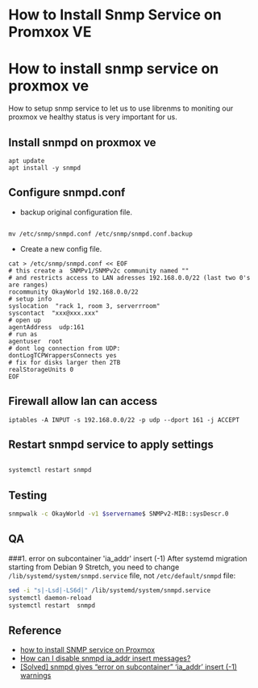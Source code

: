 # How to Install Snmp Service on Promxox VE


# How to install snmp service on proxmox ve


How to setup snmp service to let us to use librenms to moniting our proxmox ve healthy status is very important for us.


## Install snmpd on proxmox ve

``` shell
apt update
apt install -y snmpd

```

## Configure snmpd.conf

  -  backup original configuration file.

```shell

mv /etc/snmp/snmpd.conf /etc/snmp/snmpd.conf.backup

```

  - Create a new config file.

``` shell
cat > /etc/snmp/snmpd.conf << EOF
# this create a  SNMPv1/SNMPv2c community named ""
# and restricts access to LAN adresses 192.168.0.0/22 (last two 0's are ranges)
rocommunity OkayWorld 192.168.0.0/22
# setup info
syslocation  "rack 1, room 3, serverrroom"
syscontact  "xxx@xxx.xxx"
# open up
agentAddress  udp:161
# run as
agentuser  root
# dont log connection from UDP:
dontLogTCPWrappersConnects yes
# fix for disks larger then 2TB
realStorageUnits 0
EOF

```

## Firewall allow lan can access

```shell
iptables -A INPUT -s 192.168.0.0/22 -p udp --dport 161 -j ACCEPT

```

## Restart snmpd service to apply settings

``` bash

systemctl restart snmpd

```

## Testing

``` bash
snmpwalk -c OkayWorld -v1 $servername$ SNMPv2-MIB::sysDescr.0

```

## QA
###1. error on subcontainer 'ia_addr' insert (-1)
After systemd migration starting from Debian 9 Stretch, you need to change `/lib/systemd/system/snmpd.service` file, not `/etc/default/snmpd` file:

``` bash
sed -i "s|-Lsd|-LS6d|" /lib/systemd/system/snmpd.service
systemctl daemon-reload
systemctl restart  snmpd
```

## Reference

 - [how to install SNMP service on Proxmox](https://www.svennd.be/how-to-install-snmp-service-on-proxmox/)
 - [How can I disable snmpd ia_addr insert messages?](https://linux-tips.com/t/how-can-i-disable-snmpd-ia-addr-insert-messages/281/2)
 - [[Solved] snmpd gives “error on subcontainer” ‘ia_addr’ insert (-1) warnings
](http://www.leonli.co.uk/blog/487/solved-snmpd-gives-error-on-subcontainer-ia_addr-insert-1-warnings)




